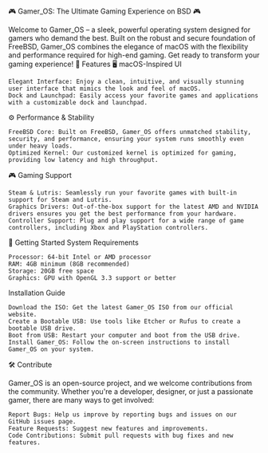 🎮 Gamer_OS: The Ultimate Gaming Experience on BSD 🎮

Welcome to Gamer_OS – a sleek, powerful operating system designed for gamers who demand the best. Built on the robust and secure foundation of FreeBSD, Gamer_OS combines the elegance of macOS with the flexibility and performance required for high-end gaming. Get ready to transform your gaming experience!
🌟 Features
🖥️ macOS-Inspired UI

    Elegant Interface: Enjoy a clean, intuitive, and visually stunning user interface that mimics the look and feel of macOS.
    Dock and Launchpad: Easily access your favorite games and applications with a customizable dock and launchpad.

⚙️ Performance & Stability

    FreeBSD Core: Built on FreeBSD, Gamer_OS offers unmatched stability, security, and performance, ensuring your system runs smoothly even under heavy loads.
    Optimized Kernel: Our customized kernel is optimized for gaming, providing low latency and high throughput.

🎮 Gaming Support

    Steam & Lutris: Seamlessly run your favorite games with built-in support for Steam and Lutris.
    Graphics Drivers: Out-of-the-box support for the latest AMD and NVIDIA drivers ensures you get the best performance from your hardware.
    Controller Support: Plug and play support for a wide range of game controllers, including Xbox and PlayStation controllers.


🚀 Getting Started
System Requirements

    Processor: 64-bit Intel or AMD processor
    RAM: 4GB minimum (8GB recommended)
    Storage: 20GB free space
    Graphics: GPU with OpenGL 3.3 support or better

Installation Guide

    Download the ISO: Get the latest Gamer_OS ISO from our official website.
    Create a Bootable USB: Use tools like Etcher or Rufus to create a bootable USB drive.
    Boot from USB: Restart your computer and boot from the USB drive.
    Install Gamer_OS: Follow the on-screen instructions to install Gamer_OS on your system.

🛠️ Contribute

Gamer_OS is an open-source project, and we welcome contributions from the community. Whether you're a developer, designer, or just a passionate gamer, there are many ways to get involved:

    Report Bugs: Help us improve by reporting bugs and issues on our GitHub issues page.
    Feature Requests: Suggest new features and improvements.
    Code Contributions: Submit pull requests with bug fixes and new features.

